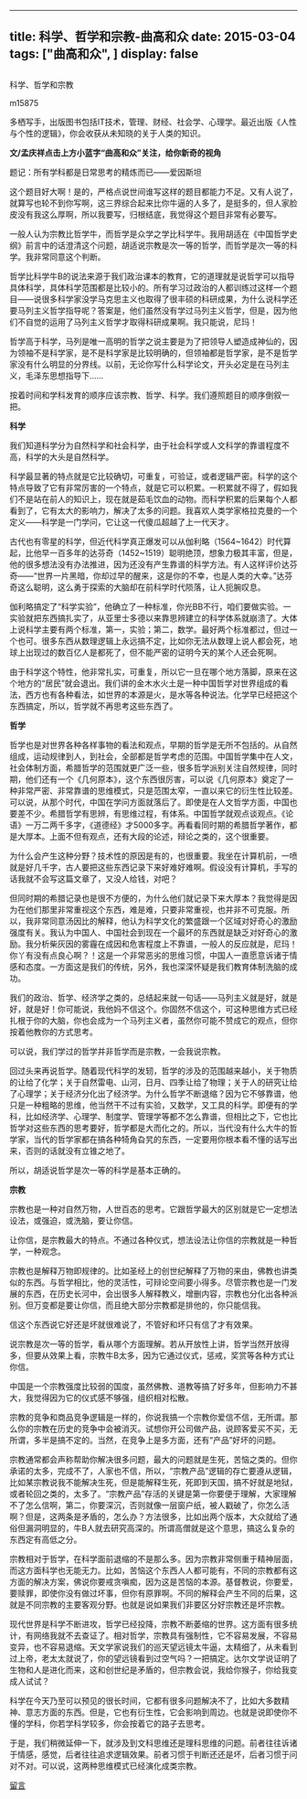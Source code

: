 
---
title:   科学、哲学和宗教-曲高和众
date: 2015-03-04
tags: ["曲高和众", ]
display: false
---


## 



科学、哲学和宗教




m15875




多栖写手，出版图书包括IT技术，管理、财经、社会学、心理学。最近出版《人性与个性的逻辑》，你会收获从未知晓的关于人类的知识。


**文/孟庆祥点击上方小蓝字“曲高和众”关注，给你新奇的视角**

 

题记：所有学科都是日常思考的精炼而已——爱因斯坦

 

这个题目好大啊！是的，严格点说世间谁写这样的题目都能力不足。又有人说了，就算写也轮不到你写啊，这三界综合起来比你牛逼的人多了，是挺多的，但人家脸皮没有我这么厚啊，所以我要写，归根结底，我觉得这个题目非常有必要写。

 

一般人认为宗教比哲学牛，而哲学是众学之学比科学牛。我用胡适在《中国哲学史纲》前言中的话澄清这个问题，胡适说宗教是次一等的哲学，而哲学是次一等的科学。我非常同意这个判断。

 

哲学比科学牛B的说法来源于我们政治课本的教育，它的道理就是说哲学可以指导具体科学，具体科学范围都是比较小的。所有学习过政治的人都训练过这样一个题目——说很多科学家没学马克思主义也取得了很丰硕的科研成果，为什么说科学还要马列主义哲学指导呢？答案是，他们虽然没有学过马列主义哲学，但是，因为他们不自觉的运用了马列主义哲学才取得科研成果啊。我只能说，尼玛！

 

哲学高于科学，马列是唯一高明的哲学之说主要是为了把领导人塑造成神仙的，因为领袖不是科学家，是不是科学家是比较明确的，但领袖都是哲学家，是不是哲学家没有什么明显的分界线。以前，无论你写什么科学论文，开头必定是在马列主义，毛泽东思想指导下……

 

按着时间和学科发育的顺序应该宗教、哲学、科学。我们遵照题目的顺序倒叙一把。

 

**科学**

我们知道科学分为自然科学和社会科学，由于社会科学或人文科学的靠谱程度不高，科学的大头是自然科学。

 

科学最显著的特点就是它比较确切，可重复，可验证，或者逻辑严密。科学的这个特点导致了它有非常厉害的一个特点，就是它可以积累。一积累就不得了，假如我们不是站在前人的知识上，现在就是茹毛饮血的动物。而科学积累的后果每个人都看到了，它有太大的影响力，解决了太多的问题。我喜欢人类学家格拉克曼的一个定义——科学是一门学问，它让这一代傻瓜超越了上一代天才。

 

古代也有零星的科学，但近代科学真正爆发可以从伽利略（1564~1642）时代算起，比他早一百多年的达芬奇（1452~1519）聪明绝顶，想象力极其丰富，但是，他的很多想法没有办法推进，因为还没有产生靠谱的科学方法。有人这样评价达芬奇——“世界一片黑暗，你却过早的醒来，这是你的不幸，也是人类的大幸。”达芬奇这么聪明，这么勇于探索的大脑却在前科学时代陨落，让人扼腕叹息。

 

伽利略搞定了“科学实验”，他确立了一种标准，你光BB不行，咱们要做实验。一实验就把东西搞扎实了，从亚里士多德以来靠思辨建立的科学体系就崩溃了。大体上说科学主要有两个标准，第一，实验；第二，数学。最好两个标准都过，但过一个也可。很多东西从数理逻辑上永远搞不定，比如你无法从数理上说人都会死，地球上出现过的数百亿人是都死了，但不能严密的证明今天的某个人还会死啊。

 

由于科学这个特性，他非常扎实，可重复，所以它一旦在哪个地方落脚，原来在这个地方的“居民”就会退出。我们讲的金木水火土是一种中国哲学对世界组成的看法，西方也有各种看法，如世界的本源是火，是水等各种说法。化学早已经把这个东西搞定，所以，哲学就不再思考这些东西了。

 

**哲学**

哲学也是对世界各种各样事物的看法和观点，早期的哲学是无所不包括的。从自然组成，运动规律到人，到社会，全部都是哲学考虑的范围。中国哲学集中在人文，社会体制方面，希腊哲学的范围就更广泛一些，很多哲学派别关注自然规律，同时期，他们还有一个《几何原本》，这个东西很厉害，可以说《几何原本》奠定了一种非常严密、非常靠谱的思维模式，只是范围太窄，一直以来它的衍生性比较差。可以说，从那个时代，中国在学问方面就落后了。即使是在人文哲学方面，中国也要差不少。希腊哲学有思辨，有思维过程，有体系。中国哲学就观点谈观点。《论语》一万二两千多字，《道德经》才5000多字。再看看同时期的希腊哲学著作，都是大厚本。上面不但有观点，还有大段的论述，辩论之类的，这个很重要。

 

为什么会产生这种分野？技术性的原因是有的，也很重要。我坐在计算机前，一喷就是好几千字，古人要把这些东西记录下来好难好难啊。假设没有计算机，手写的话我就不会写这篇文章了，又没人给钱，对吧？

 

但同时期的希腊记录也是很不方便的，为什么他们就记录下来大厚本？我觉得是因为在他们那里非常重视这个东西，难是难，只要非常重视，也并非不可克服。所以，我非常同意汤因比的解释，他认为科学文化的繁盛跟一个区域对好奇心的激励强度有关。我认为中国人、中国社会到现在一个最坏的东西就是缺乏对好奇心的激励。我分析柴灰因的雾霾在成因和危害程度上不靠谱，一般人的反应就是，尼玛！你丫有没有点良心啊？！这是一个非常恶劣的思维习惯，中国人一直愿意诉诸于情感和态度。一方面这是我们的传统，另外，我也深深怀疑是我们教育体制洗脑的成功。

 

我们的政治、哲学、经济学之类的，总结起来就一句话——马列主义就是好，就是好，就是好！你可能说，我他妈不信这个。你固然不信这个，可这种思维方式已经扎根于你的大脑，你也会成为一个马列主义者，虽然你可能不赞成它的观点，但你按着他教你的方式思考。

 

可以说，我们学过的哲学并非哲学而是宗教，一会我说宗教。

 

回过头来再说哲学。随着现代科学的发轫，哲学的涉及的范围越来越小，关于物质的让给了化学；关于自然雷电、山河，日月、四季让给了物理；关于人的研究让给了心理学；关于经济分化出了经济学。为什么哲学不断退缩？因为它不够靠谱，他只是一种粗略的思维，他当然干不过有实验，又数学，又工具的科学。即便有的学科，比如经济学、心理学、制度学、管理学等都不怎么靠谱，但相比之下，它也比哲学对这些东西的思考要好，哲学都是大而化之的。所以，当代没有什么大牛的哲学家，当代的哲学家都在搞各种犄角旮旯的东西，一定要用你根本看不懂的话写出来，否则的话就没有立锥之地了。

 

所以，胡适说哲学是次一等的科学是基本正确的。

 

**宗教**

宗教也是一种对自然万物，人世百态的思考。它跟哲学最大的区别就是它一定想法设法，或强迫，或洗脑，要让你信。

 

让你信，是宗教最大的特点。不通过各种仪式，想法设法让你信的宗教就是一种哲学，一种观念。

 

宗教也是解释万物即规律的。比如圣经上的创世纪解释了万物的来由，佛教也讲类似的东西。与哲学相比，他的灵活性，可辩论空间要小得多。尽管宗教也是一门发展的东西，在历史长河中，会出很多人解释教义，增删内容，宗教也分化出各种派别。但万变都是要让你信，而且绝大部分宗教都是排他的，你只能信我。

 

信这个东西说它好还是坏就很难说了，不管好和坏只有信了才有效果。

 

说宗教是次一等的哲学，看从哪个方面理解。若从开放性上讲，哲学当然开放得多，但要从效果上看，宗教牛B太多，因为它通过仪式，惩戒，奖赏等各种方式让你信。

 

中国是一个宗教强度比较弱的国度，虽然佛教、道教等搞了好多年，但影响力不甚大，我觉得因为它的仪式感不够强，组织相对松散。

 

宗教的竞争和商品竞争逻辑是一样的，你说我搞一个宗教你爱信不信，无所谓。那么你的宗教在历史的竞争中会被消灭。试想你开公司做产品，说顾客爱买不买，无所谓，多半是搞不定的。当然，在竞争上是多方面，还有“产品”好坏的问题。

 

宗教通常都会声称帮助你解决很多问题，最大的问题就是生死，苦恼之类的。但你承诺的太多，完成不了，人家也不信，所以，“宗教产品”逻辑的存亡要遵从逻辑，比如某宗教说我不能解决生死，但是能解释生死，死即到天国，搞不好就是地狱，或者轮回之类的，太多了。“宗教产品”存活的关键是第一你要便于理解，大家理解不了怎么信啊，第二，你要深沉，否则就像一层窗户纸，被人戳破了，你怎么活啊？但是，这两条是矛盾的，怎么办？方法很多，比如出两个版本，大众就给了通俗但漏洞明显的，牛B人就去研究高深的。所谓高僧就是这个意思，搞这么复杂的东西定有高低之分。

 

宗教相对于哲学，在科学面前退缩的不是那么多。因为宗教非常侧重于精神层面，而这方面科学也无能无力。比如，苦恼这个东西人人都可能有，不同的宗教都有这方面的解决方案，佛说你要戒贪嗔痴，因为这是苦恼的本源。基督教说，你要爱，要赎罪，即使你没有做过坏事，但你有原罪啊。不同的解释会产生不同的后果，这就是不同宗教的主要客观分野。也就是说如果我们非要区分好宗教还是坏宗教。

 

现代世界是科学不断进攻，哲学已经投降，宗教不断萎缩的世界。这方面有很多统计，有网络我就不去查证了。相对哲学，宗教具有强制性，它不容易发展，不容易变异，也不容易退缩。天文学家说我们的巡天望远镜太牛逼，太精细了，从未看到过上帝，老太太就说了，你的望远镜看到过空气吗？一把搞定。达尔文学说证明了生物和人是进化而来，这和创世纪是矛盾的，但宗教会说，我给你猴子，你给我变成人试试？

 

科学在今天乃至可以预见的很长时间，它都有很多问题解决不了，比如大多数精神、意志方面的东西。但是，它也有衍生性，它会影响到周边。也就是说即使你不懂的学科，你若学科学较多，你会按着它的路子去思考。

 

于是，我们稍微延伸一下，就涉及到文科思维还是理科思维的问题。前者往往诉诸于情感，感觉，后者往往追求逻辑效果。前者习惯于判断还还是坏，后者习惯于问对不对。可以说，这两种思维模式已经演化成类宗教。











[留言](javascript:;)


